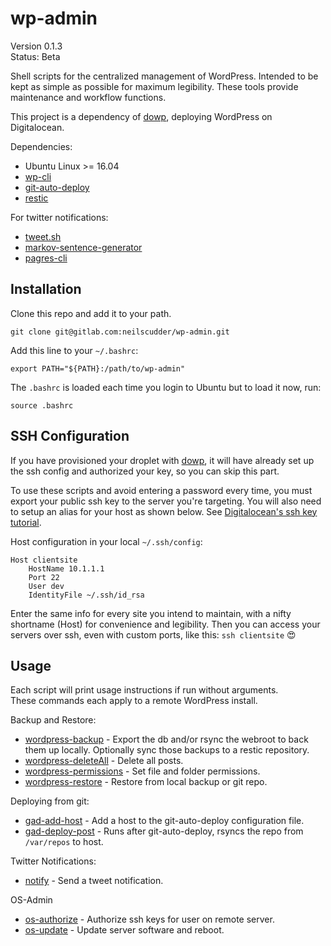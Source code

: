 # wp-admin
Version 0.1.3  
Status: Beta

Shell scripts for the centralized management of WordPress.
Intended to be kept as simple as possible for maximum legibility.
These tools provide maintenance and workflow functions.

This project is a dependency of [dowp](https://gitlab.com/neilscudder/dowp), deploying WordPress on Digitalocean.

Dependencies:
* Ubuntu Linux >= 16.04
* [wp-cli](https://github.com/wp-cli/wp-cli)
* [git-auto-deploy](https://github.com/olipo186/Git-Auto-Deploy)
* [restic](https://github.com/restic/restic)

For twitter notifications:
* [tweet.sh](https://github.com/piroor/tweet.sh)
* [markov-sentence-generator](https://github.com/hrs/markov-sentence-generator)
* [pagres-cli](https://github.com/sindresorhus/pageres-cli)

## Installation
Clone this repo and add it to your path.
```
git clone git@gitlab.com:neilscudder/wp-admin.git
```
Add this line to your `~/.bashrc`:
```
export PATH="${PATH}:/path/to/wp-admin"
```
The `.bashrc` is loaded each time you login to Ubuntu but to load it now, run:
```
source .bashrc
```

## SSH Configuration
If you have provisioned your droplet with [dowp](https://gitlab.com/neilscudder/dowp), it will have already set up the ssh config and authorized your key, so you can skip this part.

To use these scripts and avoid entering a password every time, you must export your public ssh key to the server you're targeting.
You will also need to setup an  alias for your host as shown below. See [Digitalocean's ssh key tutorial](https://www.digitalocean.com/community/tutorials/how-to-set-up-ssh-keys-on-ubuntu-1804).

Host configuration in your local `~/.ssh/config`:
```
Host clientsite
    HostName 10.1.1.1
    Port 22
    User dev
    IdentityFile ~/.ssh/id_rsa
```
Enter the same info for every site you intend to maintain, with a nifty shortname (Host) for convenience and legibility. Then you can access your servers over ssh, even with custom ports, like this: `ssh clientsite` 😍

## Usage
Each script will print usage instructions if run without arguments.  
These commands each apply to a remote WordPress install.

Backup and Restore:
* [wordpress-backup](https://gitlab.com/neilscudder/wp-admin/blob/master/wordpress-backup) - Export the db and/or rsync the webroot to back them up locally. Optionally sync those backups to a restic repository.
* [wordpress-deleteAll](https://gitlab.com/neilscudder/wp-admin/blob/master/wordpress-deleteAll) - Delete all posts.
* [wordpress-permissions](https://gitlab.com/neilscudder/wp-admin/blob/master/wordpress-permissions) - Set file and folder permissions.
* [wordpress-restore](https://gitlab.com/neilscudder/wp-admin/blob/master/wordpress-restore) - Restore from local backup or git repo.

Deploying from git:
* [gad-add-host](https://gitlab.com/neilscudder/wp-admin/blob/master/gad-add-host) - Add a host to the git-auto-deploy configuration file.
* [gad-deploy-post](https://gitlab.com/neilscudder/wp-admin/blob/master/gad-deploy-post) - Runs after git-auto-deploy, rsyncs the repo from `/var/repos` to host.

Twitter Notifications:
* [notify](https://gitlab.com/neilscudder/wp-admin/blob/master/notify) - Send a tweet notification.

OS-Admin
* [os-authorize](https://gitlab.com/neilscudder/wp-admin/blob/master/os-authorize) - Authorize ssh keys for user on remote server.
* [os-update](https://gitlab.com/neilscudder/wp-admin/blob/master/os-update) - Update server software and reboot.
